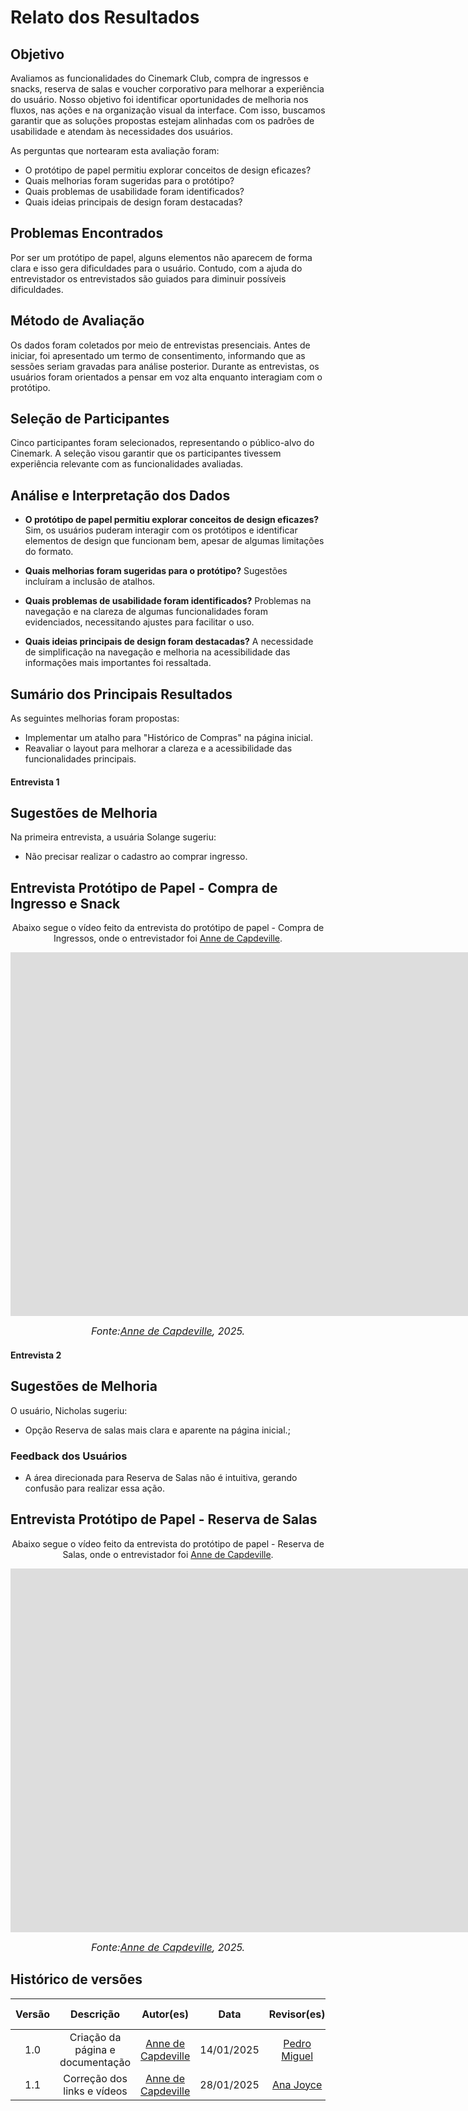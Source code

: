 # Relato dos Resultados

## Objetivo

Avaliamos as funcionalidades do Cinemark Club, compra de ingressos e snacks, reserva de salas e voucher corporativo para melhorar a experiência do usuário. Nosso objetivo foi identificar oportunidades de melhoria nos fluxos, nas ações e na organização visual da interface. Com isso, buscamos garantir que as soluções propostas estejam alinhadas com os padrões de usabilidade e atendam às necessidades dos usuários.

As perguntas que nortearam esta avaliação foram:

- O protótipo de papel permitiu explorar conceitos de design eficazes?
- Quais melhorias foram sugeridas para o protótipo?
- Quais problemas de usabilidade foram identificados?
- Quais ideias principais de design foram destacadas?

## Problemas Encontrados

Por ser um protótipo de papel, alguns elementos não aparecem de forma clara e isso gera dificuldades para o usuário. Contudo, com a ajuda do entrevistador os entrevistados são guiados para diminuir possíveis dificuldades.

## Método de Avaliação

Os dados foram coletados por meio de entrevistas presenciais. Antes de iniciar, foi apresentado um termo de consentimento, informando que as sessões seriam gravadas para análise posterior. Durante as entrevistas, os usuários foram orientados a pensar em voz alta enquanto interagiam com o protótipo.

## Seleção de Participantes

Cinco participantes foram selecionados, representando o público-alvo do Cinemark. A seleção visou garantir que os participantes tivessem experiência relevante com as funcionalidades avaliadas.

## Análise e Interpretação dos Dados

- **O protótipo de papel permitiu explorar conceitos de design eficazes?**
  Sim, os usuários puderam interagir com os protótipos e identificar elementos de design que funcionam bem, apesar de algumas limitações do formato.

- **Quais melhorias foram sugeridas para o protótipo?**
  Sugestões incluíram a inclusão de atalhos.

- **Quais problemas de usabilidade foram identificados?**
  Problemas na navegação e na clareza de algumas funcionalidades foram evidenciados, necessitando ajustes para facilitar o uso.

- **Quais ideias principais de design foram destacadas?**
  A necessidade de simplificação na navegação e melhoria na acessibilidade das informações mais importantes foi ressaltada.

## Sumário dos Principais Resultados

As seguintes melhorias foram propostas:

- Implementar um atalho para "Histórico de Compras" na página inicial.
- Reavaliar o layout para melhorar a clareza e a acessibilidade das funcionalidades principais.

#### Entrevista 1

## Sugestões de Melhoria

Na primeira entrevista, a usuária Solange sugeriu:

- Não precisar realizar o cadastro ao comprar ingresso.

## Entrevista Protótipo de Papel - **Compra de Ingresso e Snack**

<center>

Abaixo segue o vídeo feito da entrevista do protótipo de papel - Compra de Ingressos, onde o entrevistador foi [Anne de Capdeville](https://github.com/nanecapde).

<iframe width="1903" height="582" src="https://www.youtube.com/embed/0uB2-bognZA" title="Entrevista Protótipo de Papel - Compra de ingresso e Snacks" frameborder="0" allow="accelerometer; autoplay; clipboard-write; encrypted-media; gyroscope; picture-in-picture; web-share" referrerpolicy="strict-origin-when-cross-origin" allowfullscreen></iframe>

_<font size="3">Fonte:[Anne de Capdeville](https://github.com/nanecapde), 2025.</p></font>_

</center>

#### Entrevista 2

## Sugestões de Melhoria

O usuário, Nicholas sugeriu:

- Opção Reserva de salas mais clara e aparente na página inicial.;

### Feedback dos Usuários

- A área direcionada para Reserva de Salas não é intuitiva, gerando confusão para realizar essa ação.

## Entrevista Protótipo de Papel - **Reserva de Salas**

<center>

Abaixo segue o vídeo feito da entrevista do protótipo de papel - Reserva de Salas, onde o entrevistador foi [Anne de Capdeville](https://github.com/nanecapde).

<iframe width="1903" height="582" src="https://www.youtube.com/embed/Yr4moztx8_U" title="Entrevista Protótipo de Papel - Reserva de salas" frameborder="0" allow="accelerometer; autoplay; clipboard-write; encrypted-media; gyroscope; picture-in-picture; web-share" referrerpolicy="strict-origin-when-cross-origin" allowfullscreen></iframe>

_<font size="3">Fonte:[Anne de Capdeville](https://github.com/nanecapde), 2025.</p></font>_

</center>

## Histórico de versões


| Versão |            Descrição             |                     Autor(es)                      |    Data    |                  Revisor(es)                   | Data de revisão |
| :----: | :------------------------------: | :------------------------------------------------: | :--------: | :--------------------------------------------: | :-------------: |
|  1.0   | Criação da página e documentação | [Anne de Capdeville](https://github.com/nanecapde) | 14/01/2025 | [Pedro Miguel](https://github.com/pedroMADBR)  |   14/01/2025    |
|  1.1   |   Correção dos links e vídeos    | [Anne de Capdeville](https://github.com/nanecapde) | 28/01/2025 | [Ana Joyce](https://github.com/anajoyceamorim) |   28/01/2025    |

